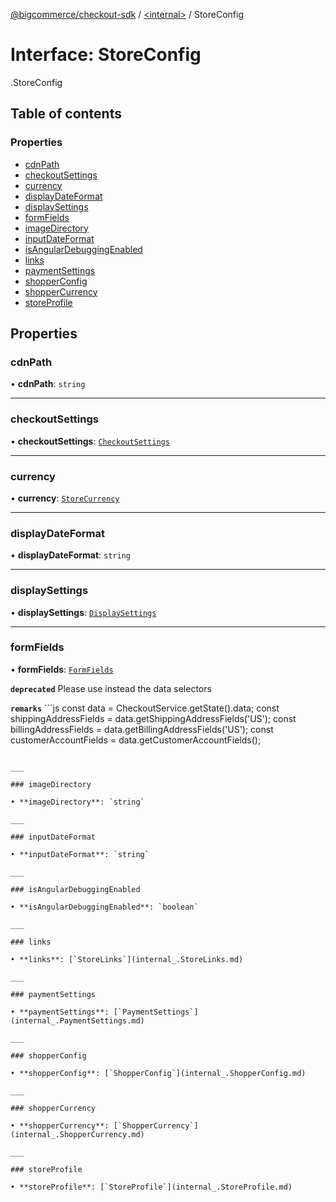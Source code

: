 [@bigcommerce/checkout-sdk](../README.md) / [<internal\>](../modules/internal_.md) / StoreConfig

# Interface: StoreConfig

[<internal>](../modules/internal_.md).StoreConfig

## Table of contents

### Properties

- [cdnPath](internal_.StoreConfig.md#cdnpath)
- [checkoutSettings](internal_.StoreConfig.md#checkoutsettings)
- [currency](internal_.StoreConfig.md#currency)
- [displayDateFormat](internal_.StoreConfig.md#displaydateformat)
- [displaySettings](internal_.StoreConfig.md#displaysettings)
- [formFields](internal_.StoreConfig.md#formfields)
- [imageDirectory](internal_.StoreConfig.md#imagedirectory)
- [inputDateFormat](internal_.StoreConfig.md#inputdateformat)
- [isAngularDebuggingEnabled](internal_.StoreConfig.md#isangulardebuggingenabled)
- [links](internal_.StoreConfig.md#links)
- [paymentSettings](internal_.StoreConfig.md#paymentsettings)
- [shopperConfig](internal_.StoreConfig.md#shopperconfig)
- [shopperCurrency](internal_.StoreConfig.md#shoppercurrency)
- [storeProfile](internal_.StoreConfig.md#storeprofile)

## Properties

### cdnPath

• **cdnPath**: `string`

___

### checkoutSettings

• **checkoutSettings**: [`CheckoutSettings`](internal_.CheckoutSettings.md)

___

### currency

• **currency**: [`StoreCurrency`](internal_.StoreCurrency.md)

___

### displayDateFormat

• **displayDateFormat**: `string`

___

### displaySettings

• **displaySettings**: [`DisplaySettings`](internal_.DisplaySettings.md)

___

### formFields

• **formFields**: [`FormFields`](internal_.FormFields.md)

**`deprecated`** Please use instead the data selectors

**`remarks`** ```js
const data = CheckoutService.getState().data;
const shippingAddressFields = data.getShippingAddressFields('US');
const billingAddressFields = data.getBillingAddressFields('US');
const customerAccountFields = data.getCustomerAccountFields();
```

___

### imageDirectory

• **imageDirectory**: `string`

___

### inputDateFormat

• **inputDateFormat**: `string`

___

### isAngularDebuggingEnabled

• **isAngularDebuggingEnabled**: `boolean`

___

### links

• **links**: [`StoreLinks`](internal_.StoreLinks.md)

___

### paymentSettings

• **paymentSettings**: [`PaymentSettings`](internal_.PaymentSettings.md)

___

### shopperConfig

• **shopperConfig**: [`ShopperConfig`](internal_.ShopperConfig.md)

___

### shopperCurrency

• **shopperCurrency**: [`ShopperCurrency`](internal_.ShopperCurrency.md)

___

### storeProfile

• **storeProfile**: [`StoreProfile`](internal_.StoreProfile.md)
